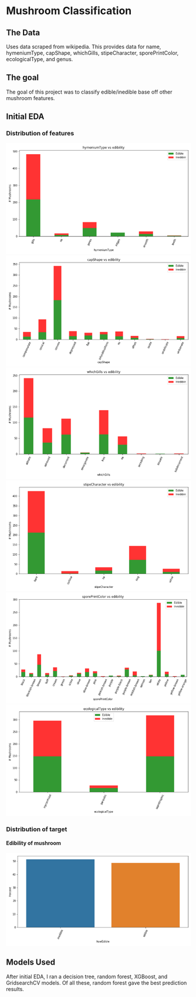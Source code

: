 # Mushroom Classification
## The Data
Uses data scraped from wikipedia. This provides data for name, hymeniumType, capShape, whichGills, stipeCharacter, sporePrintColor, ecologicalType, and genus.

## The goal
The goal of this project was to classify edible/inedible base off other mushroom features.


## Initial EDA 

### Distribution of features 
![Hymenium Type](graphs/hymeniumType_edibility_dist.png)
![Cap Shape](graphs/capShape_edibility_dist.png)
![Gill type](graphs/whichGills_edibility_dist.png)
![Stipe Character](graphs/stipeCharacter_edibility_dist.png)
![Spore Print Color](graphs/sporePrintColor_edibility_dist.png)
![Ecological Type](graphs/ecologicalType_edibility_dist.png)

### Distribution of target 
#### Edibility of mushroom
![Edibility](graphs/howEdible.png)


## Models Used
After initial EDA, I ran a decision tree, random forest, XGBoost, and  GridsearchCV models. Of all these, random forest gave the best prediction results.

